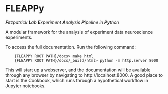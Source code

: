 # FLEAPPy
<i><b>F</b>itzpatrick <b>L</b>ab <b>E</b>xperiment <b>A</b>nalysis <b>P</b>ipeline in <b>Py</b>thon </i>

A modular framework for the analysis of experiment data neuroscience experiments.

To access the full documentation. Run the following command:
```shell
    {FLEAPPY ROOT PATH}/docs> make html
    {FLEAPPY ROOT PATH}/docs/_build/html> python -m http.server 8000
```

This will start up a webserver, and the documentation will be available through any browser by navigating to http://localhost:8000.
A good place to start is the Cookbook, which runs through a hypothetical workflow in Jupyter notebooks.